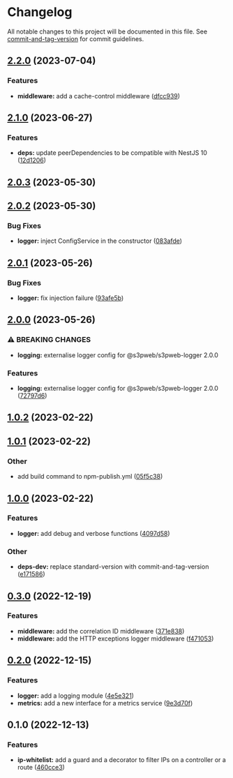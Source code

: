 # Changelog

All notable changes to this project will be documented in this file. See [commit-and-tag-version](https://github.com/absolute-version/commit-and-tag-version) for commit guidelines.

## [2.2.0](https://github.com/s3pweb/nestjs-ip-whitelist/compare/v2.1.0...v2.2.0) (2023-07-04)


### Features

* **middleware:** add a cache-control middleware ([dfcc939](https://github.com/s3pweb/nestjs-ip-whitelist/commit/dfcc9391f2192e1cdec7b428418d0ba6325deeed))

## [2.1.0](https://github.com/s3pweb/nestjs-ip-whitelist/compare/v2.0.3...v2.1.0) (2023-06-27)


### Features

* **deps:** update peerDependencies to be compatible with NestJS 10 ([12d1206](https://github.com/s3pweb/nestjs-ip-whitelist/commit/12d120683b4ddd7b511a2463931e74eda6a7f6fb))

## [2.0.3](https://github.com/s3pweb/nestjs-ip-whitelist/compare/v2.0.2...v2.0.3) (2023-05-30)

## [2.0.2](https://github.com/s3pweb/nestjs-ip-whitelist/compare/v2.0.1...v2.0.2) (2023-05-30)


### Bug Fixes

* **logger:** inject ConfigService in the constructor ([083afde](https://github.com/s3pweb/nestjs-ip-whitelist/commit/083afde4e0266576dcbc99d8c896c4b7dd53d542))

## [2.0.1](https://github.com/s3pweb/nestjs-ip-whitelist/compare/v2.0.0...v2.0.1) (2023-05-26)


### Bug Fixes

* **logger:** fix injection failure ([93afe5b](https://github.com/s3pweb/nestjs-ip-whitelist/commit/93afe5b2d025147841c80198d1fad1265abeca18))

## [2.0.0](https://github.com/s3pweb/nestjs-ip-whitelist/compare/v1.0.2...v2.0.0) (2023-05-26)


### ⚠ BREAKING CHANGES

* **logging:** externalise logger config for @s3pweb/s3pweb-logger 2.0.0

### Features

* **logging:** externalise logger config for @s3pweb/s3pweb-logger 2.0.0 ([72797d6](https://github.com/s3pweb/nestjs-ip-whitelist/commit/72797d6b271e4de58a985539ef251eb84fd177d5))

## [1.0.2](https://github.com/s3pweb/nestjs-ip-whitelist/compare/v1.0.1...v1.0.2) (2023-02-22)

## [1.0.1](https://github.com/s3pweb/nestjs-ip-whitelist/compare/v1.0.0...v1.0.1) (2023-02-22)


### Other

* add build command to npm-publish.yml ([05f5c38](https://github.com/s3pweb/nestjs-ip-whitelist/commit/05f5c3883db83b639d1e0b94086187bde81cd9b7))

## [1.0.0](https://github.com/s3pweb/nestjs-ip-whitelist/compare/v0.3.0...v1.0.0) (2023-02-22)


### Features

* **logger:** add debug and verbose functions ([4097d58](https://github.com/s3pweb/nestjs-ip-whitelist/commit/4097d58704d5bcfe3b25886b26c179d38b71f7b4))


### Other

* **deps-dev:** replace standard-version with commit-and-tag-version ([e171586](https://github.com/s3pweb/nestjs-ip-whitelist/commit/e171586d60e519e8f4d2089009b61676738362ce))

## [0.3.0](https://github.com/s3pweb/nestjs-ip-whitelist/compare/v0.2.0...v0.3.0) (2022-12-19)


### Features

* **middleware:** add the correlation ID middleware ([371e838](https://github.com/s3pweb/nestjs-ip-whitelist/commit/371e8380fbdc19782ac0f1d44ed6e9c4abf5fb99))
* **middleware:** add the HTTP exceptions logger middleware ([f471053](https://github.com/s3pweb/nestjs-ip-whitelist/commit/f4710536fca0333aa68efbeb5b21079bac42c8ea))

## [0.2.0](https://github.com/s3pweb/nestjs-ip-whitelist/compare/v0.1.0...v0.2.0) (2022-12-15)


### Features

* **logger:** add a logging module ([4e5e321](https://github.com/s3pweb/nestjs-ip-whitelist/commit/4e5e321d30bcaf7ca9da3de5483b2416d6d65714))
* **metrics:** add a new interface for a metrics service ([9e3d70f](https://github.com/s3pweb/nestjs-ip-whitelist/commit/9e3d70f3a6f3fd28bb72e6fb4ee5572913941283))

## 0.1.0 (2022-12-13)


### Features

* **ip-whitelist:** add a guard and a decorator to filter IPs on a controller or a route ([460cce3](https://github.com/s3pweb/nestjs-ip-whitelist/commit/460cce349159f37485e6c14913e61750d6138e38))
